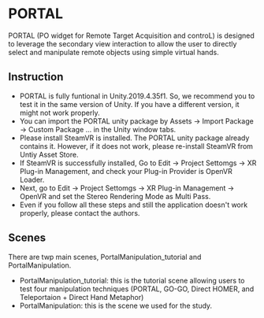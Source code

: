# PORTAL

PORTAL (PO widget for Remote Target Acquisition and controL) is designed to leverage the secondary view interaction to allow the user to directly select and manipulate remote objects using simple virtual hands.

## Instruction
- PORTAL is fully funtional in Unity.2019.4.35f1. So, we recommend you to test it in the same version of Unity. If you have a different version, it might not work properly. 
- You can import the PORTAL unity package by Assets -> Import Package -> Custom Package ... in the Unity window tabs.
- Please install SteamVR is installed. The PORTAL unity package already contains it. However, if it does not work, please re-install SteamVR from Untiy Asset Store.
- If SteamVR is successfully installed, Go to Edit -> Project Settomgs -> XR Plug-in Management, and check your Plug-in Provider is OpenVR Loader.
- Next, go to Edit -> Project Settomgs -> XR Plug-in Management -> OpenVR and set the Stereo Rendering Mode as Multi Pass.
- Even if you follow all these steps and still the application doesn't work properly, please contact the authors. 

## Scenes
There are twp main scenes, PortalManipulation_tutorial and PortalManipulation.
- PortalManipulation_tutorial: this is the tutorial scene allowing users to test four manipulation techniques (PORTAL, GO-GO, Direct HOMER, and Teleportaion + Direct Hand Metaphor)
- PortalManipulation: this is the scene we used for the study. 
